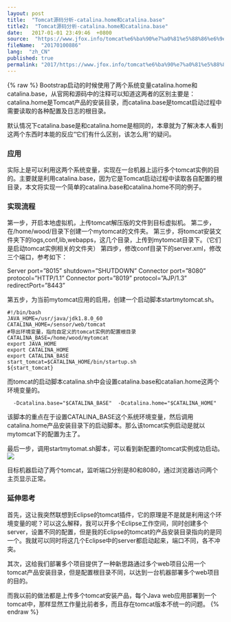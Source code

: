 ```yaml
---
layout: post
title:  "Tomcat源码分析-catalina.home和catalina.base"
title2:  "Tomcat源码分析-catalina.home和catalina.base"
date:   2017-01-01 23:49:46  +0800
source:  "https://www.jfox.info/tomcat%e6%ba%90%e7%a0%81%e5%88%86%e6%9e%90-catalina-home%e5%92%8ccatalina-base.html"
fileName:  "20170100886"
lang:  "zh_CN"
published: true
permalink: "2017/https://www.jfox.info/tomcat%e6%ba%90%e7%a0%81%e5%88%86%e6%9e%90-catalina-home%e5%92%8ccatalina-base.html"
---
```

{% raw %}
Bootstrap启动的时候使用了两个系统变量catalina.home和catalina.base，从官网和源码中的注释可以知道这两者的区别主要是：catalina.home是Tomcat产品的安装目录，而catalina.base是tomcat启动过程中需要读取的各种配置及日志的根目录。

默认情况下catalina.base是和catalina.home是相同的，本章就为了解决本人看到这两个东西时本能的反应“它们有什么区别，该怎么用”的疑问。

### **应用**

实际上是可以利用这两个系统变量，实现在一台机器上运行多个tomcat实例的目的。主要就是利用catalina.base，因为它是Tomcat启动过程中读取各自配置的根目录，本文将实现一个简单的catalina.base和catalina.home不同的例子。

### **实现流程**

第一步，开启本地虚拟机，上传tomcat解压版的文件到目标虚拟机。 
第二步，在/home/wood/目录下创建一个mytomcat的文件夹。 
第三步，将tomcat安装文件夹下的logs,conf,lib,webapps，这几个目录，上传到mytomcat目录下。（它们是启动tomcat实例相关的文件夹） 
第四步，修改conf目录下的server.xml，修改三个端口，参考如下：

Server port=”8015” shutdown=”SHUTDOWN” 
Connector port=”8080” protocol=”HTTP/1.1” 
Connector port=”8019” protocol=”AJP/1.3” redirectPort=”8443” 

第五步，为当前mytomcat应用的启用，创建一个启动脚本startmytomcat.sh。

    #!/bin/bash 
    JAVA_HOME=/usr/java/jdk1.8.0_60
    CATALINA_HOME=/sensor/web/tomcat
    #导出环境变量，指向自定义的tomcat实例的配置根目录
    CATALINA_BASE=/home/wood/mytomcat
    export JAVA_HOME
    export CATALINA_HOME
    export CATALINA_BASE
    start_tomcat=$CATALINA_HOME/bin/startup.sh
    ${start_tomcat}

而tomcat的启动脚本catalina.sh中会设置catalina.base和catalian.home这两个环境变量的。

      -Dcatalina.base="$CATALINA_BASE"  -Dcatalina.home="$CATALINA_HOME"

该脚本的重点在于设置CATALINA_BASE这个系统环境变量，然后调用catalina.home产品安装目录下的启动脚本。那么该tomcat实例启动是就以mytomcat下的配置为主了。

最后一步，调用startmytomat.sh脚本，可以看到新配置的tomcat实例成功启动。 
![](/wp-content/uploads/2017/06/SouthEast.png)

目标机器启动了两个tomcat，监听端口分别是80和8080，通过浏览器访问两个主页显示正常。

### **延伸思考**

首先，这让我突然联想到Eclipse的tomcat插件，它的原理是不是就是利用这个环境变量的呢？可以这么解释，我可以开多个Eclipse工作空间，同时创建多个server，设置不同的配置，但是我的Eclipse的tomcat的产品安装目录指向的是同一个。我就可以同时将这几个Eclipse中的server都启动起来，端口不同，各不冲突。

其次，这给我们部署多个项目提供了一种新思路通过多个web项目公用一个tomcat产品安装目录，但是配置根目录不同，以达到一台机器部署多个web项目的目的。

而我以前的做法都是上传多个tomcat安装产品，每个Java web应用部署到一个tomcat中，那样显然工作量比前者多，而且存在tomcat版本不统一的问题。
{% endraw %}
